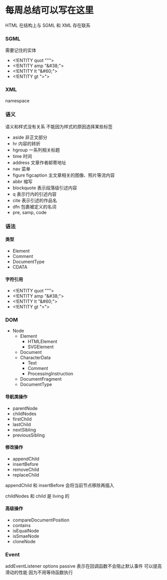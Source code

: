 # 每周总结可以写在这里

HTML 在结构上与 SGML 和 XML 存在联系

### SGML

需要记住的实体

- \<!ENTITY quot    "&#34;"> <!--  quotation mark, U+0022 ISOnum -->
- \<!ENTITY amp     "&#38;#38;"> <!--  ampersand, U+0026 ISOnum -->
- \<!ENTITY lt      "&#38;#60;"> <!--  less-than sign, U+003C ISOnum -->
- \<!ENTITY gt      "&#62;"> <!--  greater-than sign, U+003E ISOnum -->

### XML

namespace

### 语义

语义和样式没有关系 不能因为样式的原因选择某些标签 

- aside 非正文部分
- hr 内容的转折
- hgroup 一系列相关标题
- time 时间
- address 文章作者邮寄地址
- nav 菜单
- figure figcaption 主文章相关的图像、照片等流内容
- abbr 缩写
- blockquote 表示段落级引述内容
- q 表示行内的引述内容
- cite 表示引述的作品名
- dfn 包裹被定义的名词
- pre, samp, code

### 语法

#### 类型

- Element
- Comment
- DocumentType
- CDATA

#### 字符引用

- \<!ENTITY quot    "&#34;"> <!--  quotation mark, U+0022 ISOnum -->
- \<!ENTITY amp     "&#38;#38;"> <!--  ampersand, U+0026 ISOnum -->
- \<!ENTITY lt      "&#38;#60;"> <!--  less-than sign, U+003C ISOnum -->
- \<!ENTITY gt      "&#62;"> <!--  greater-than sign, U+003E ISOnum -->

### DOM

- Node
  - Element
    - HTMLElement
    - SVGElement
  - Document
  - CharacterData
    - Text
    - Comment
    - ProcessingInstruction
  - DocumentFragment
  - DocumentType

#### 导航类操作

- parentNode
- childNodes
- firstChild
- lastChild
- nextSibling
- previousSibling

#### 修改操作

- appendChild
- insertBefore
- removeChild
- replaceChild

appendChild 和 insertBefore 会将当前节点移除再插入

childNodes 和 child 是 living 的

#### 高级操作

- compareDocumentPosition
- contains
- isEqualNode
- isSmaeNode
- cloneNode

### Event

addEventListener options passive 表示在回调函数不会阻止默认事件 可以提高滑动的性能 因为不用等待函数执行